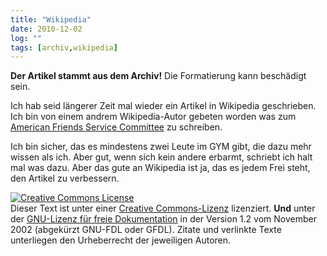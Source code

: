 ```yaml
---
title: "Wikipedia"
date: 2010-12-02
log: ""
tags: [archiv,wikipedia]
---
```

**Der Artikel stammt aus dem Archiv!** Die Formatierung kann beschädigt sein.

Ich hab seid längerer Zeit mal wieder ein Artikel in Wikipedia geschrieben. Ich bin von einem andrem Wikipedia-Autor gebeten worden was zum <a href="http://de.wikipedia.org/wiki/American_Friends_Service_Committee">American Friends Service Committee</a> zu schreiben.
<!--break-->
 Ich bin sicher, das es mindestens zwei Leute im GYM gibt, die dazu mehr wissen als ich. Aber gut, wenn sich kein andere erbarmt, schriebt ich halt mal was dazu. Aber das gute an Wikipedia ist ja, das es jedem Frei steht, den Artikel zu verbessern.  


<a href="http://creativecommons.org/licenses/by-sa/3.0/de/" rel="license"><img src="http://i.creativecommons.org/l/by-sa/3.0/de/88x31.png" style="border-width: 0pt;" alt="Creative Commons License" /></a> <br />
Dieser <span rel="dc:type" href="http://purl.org/dc/dcmitype/Text" xmlns:dc="http://purl.org/dc/elements/1.1/">Text</span> ist unter einer <a href="http://creativecommons.org/licenses/by-sa/3.0/de/" rel="license">Creative Commons-Lizenz</a> lizenziert. **Und** unter der <a href="http://de.wikipedia.org/wiki/GFDL">GNU-Lizenz f&uuml;r freie Dokumentation</a> in der Version 1.2 vom November 2002 (abgek&uuml;rzt GNU-FDL oder GFDL). Zitate und verlinkte Texte unterliegen den Urheberrecht der jeweiligen Autoren.
